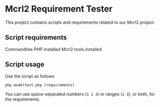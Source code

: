 # Mcrl2 Requirement Tester

This project contains scripts and requirements related to our Mcrl2 project.

## Script requirements

Commandline PHP installed
Mcrl2 tools installed

## Script usage

Use the script as follows

`php modeltest.php [requirements]`

You can use space-separated numbers (`1 2 3`) or ranges (`1-3`), or both, for the requirements.
